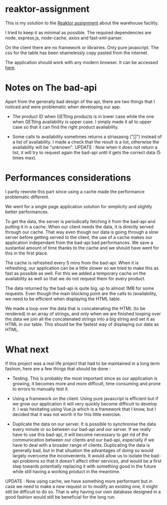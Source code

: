 # reaktor-assignment
This is my solution to the [Reaktor assignment](https://www.reaktor.com/junior-dev-assignment/) about the warehouse facility.

I tried to keep it as minimal as possible. The required dependencies are node, express.js, node-cache, axios and fast-xml-parser.

On the client there are no framework or librairies. Only pure javascript.
The css for the table has been shamelessly copy pasted from the internet.

The application should work with any modern browser. It can be accessed [here](https://reaktor-assignment-warehouse.herokuapp.com/).

# Notes on The bad-api 
Apart from the generally bad design of the api, there are two things that I noticed and were problematic when developing our app.

- The product ID when GETting products is in lower case while the one when GETting availability is upper case. I simply made it all to upper case so that it can find the right product availability.

- Some calls to availability sometimes returns a striasasng ("[]") instead of a list of availability. I made a check that the result is a list, otherwise the availability will be "unknown". UPDATE : Now when it does not return a list, it will try to request again the bad-api until it gets the correct data (5 times max).

# Performances considerations
I partly rewrote this part since using a cache made the performance problematic different.

We went for a single page application solution for simplicity and slightly better performances.

To get the data, the server is periodically fetching it from the bad-api and putting it in a cache. When our client needs the data, it is directly served through our cache. That way even though our data is going through a slow server before getting served to the client, the use of a cache makes our application independant from the bad-api bad performances. We save a sustantial amount of time thanks to the cache and we should have went for this in the first place.

The cache is refreshed every 5 mins from the bad-api. When it is refreshing, our application can be a little slower so we tried to make this as fast as possible as well. For this we added a temporary cache on the availability as well so that we do not request them for every product.

The data returned by the bad-api is quite big, up to almost 1MB for some requests. Even though the main blocking point are the calls to /availability, we need to be efficient when displaying the HTML table.

We made a loop over the data that is concatenating the HTML (to be rendered) in an array of strings, and only when we are finished looping over the data we join all the concatenated strings into a big string and set it as HTML in our table. This should be the fastest way of displaying our data as HTML.

# What next
If this project was a real life project that had to be maintained in a long term fashion, here are a few things that should be done :

- Testing. This is probably the most important since as our application is growing, it becomes more and more difficult, time consuming and prone to errors to manually test it.

- Using a framework on the client. Using pure javascript is efficient but if we grow our application it will very quickly become difficult to develop it. I was hesitating using Vue.js which is a framework that I know, but I decided that it was not worth it for this little exercise.

- Duplicate the data on our server. It is possible to synchronise the data every minute or so between our bad-api and our server. If we really have to use this bad-api, it will become necessary to get rid of the communication between our clients and our bad-api, especially if we have to deal with a broader range of clients. Duplicating the data is generally bad, but in that situation the advantages of doing so would largely overcome the inconvenients. It would allow us to isolate the bad-api problems so that it doesn't affect other services, and would be a first step towards potentially replacing it with something good in the future while still having a working product in the meantime.

UPDATE : Now using cache, we have something more performant but in case we need to make a new request or to modify an existing one, it might still be difficult to do so. That is why having our own database designed in a good fashion would still be beneficial for the long run.
